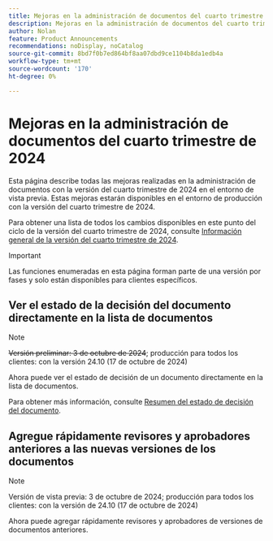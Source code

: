 ```yaml
---
title: Mejoras en la administración de documentos del cuarto trimestre de 2024
description: Mejoras en la administración de documentos del cuarto trimestre de 2024
author: Nolan
feature: Product Announcements
recommendations: noDisplay, noCatalog
source-git-commit: 8bd7f0b7ed864bf8aa07dbd9ce1104b8da1edb4a
workflow-type: tm+mt
source-wordcount: '170'
ht-degree: 0%

---
```


# Mejoras en la administración de documentos del cuarto trimestre de 2024

Esta página describe todas las mejoras realizadas en la administración de documentos con la versión del cuarto trimestre de 2024 en el entorno de vista previa. Estas mejoras estarán disponibles en el entorno de producción con la versión del cuarto trimestre de 2024.

Para obtener una lista de todos los cambios disponibles en este punto del ciclo de la versión del cuarto trimestre de 2024, consulte [Información general de la versión del cuarto trimestre de 2024](/help/quicksilver/product-announcements/product-releases/24-q4-release-activity/24-q4-release-overview.md).

>[!IMPORTANT]
>
>Las funciones enumeradas en esta página forman parte de una versión por fases y solo están disponibles para clientes específicos.

## Ver el estado de la decisión del documento directamente en la lista de documentos

>[!NOTE]
>
>~~Versión preliminar: 3 de octubre de 2024~~; producción para todos los clientes: con la versión 24.10 (17 de octubre de 2024)

Ahora puede ver el estado de decisión de un documento directamente en la lista de documentos.

Para obtener más información, consulte [Resumen del estado de decisión del documento](/help/quicksilver/review-and-approve-work/document-reviews-and-approvals/manage-document-approvals/document-approval-status.md).

## Agregue rápidamente revisores y aprobadores anteriores a las nuevas versiones de los documentos

>[!NOTE]
>
>Versión de vista previa: 3 de octubre de 2024; producción para todos los clientes: con la versión de 24.10 (17 de octubre de 2024)

Ahora puede agregar rápidamente revisores y aprobadores de versiones de documentos anteriores.

<!-- For more information, see [Upload a new document version and request an approval](/help/quicksilver/review-and-approve-work/document-reviews-and-approvals/manage-document-approvals/upload-new-doc-version.md). -->
